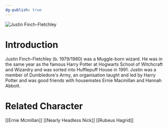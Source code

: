 ```yaml
---
dg-publish: true
---
```

![Justin Finch-Fletchley](http://rxbg5ysja.bkt.gdipper.com/Justin_Finch-Fletchley.png)
# Introduction
Justin Finch-Fletchley (b. 1979/1980) was a Muggle-born wizard. He was in the same year as the famous Harry Potter at Hogwarts School of Witchcraft and Wizardry and was sorted into Hufflepuff House in 1991. Justin was a member of Dumbledore's Army, an organisation taught and led by Harry Potter and was good friends with housemates Ernie Macmillan and Hannah Abbott.

# Related Character
[[Ernie Mcmillan]]
[[Nearly Headless Nick]]
[[Rubeus Hagrid]]
